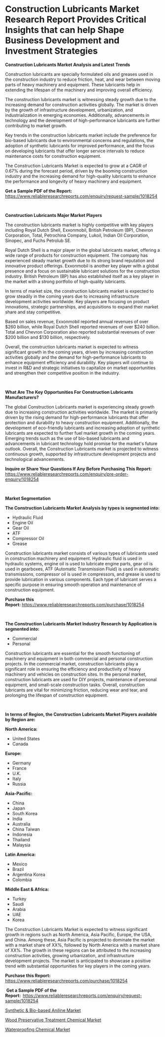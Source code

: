<p><h1>Construction Lubricants Market Research Report Provides Critical Insights that can help Shape Business Development and Investment Strategies</h1></p><p><strong>Construction Lubricants Market Analysis and Latest Trends</strong></p>
<p><p>Construction lubricants are specially formulated oils and greases used in the construction industry to reduce friction, heat, and wear between moving parts of heavy machinery and equipment. These lubricants help in extending the lifespan of the machinery and improving overall efficiency.</p><p>The construction lubricants market is witnessing steady growth due to the increasing demand for construction activities globally. The market is driven by the growth of infrastructure development, urbanization, and industrialization in emerging economies. Additionally, advancements in technology and the development of high-performance lubricants are further contributing to market growth.</p><p>Key trends in the construction lubricants market include the preference for bio-based lubricants due to environmental concerns and regulations, the adoption of synthetic lubricants for improved performance, and the focus on developing lubricants that offer longer service intervals to reduce maintenance costs for construction equipment.</p><p>The Construction Lubricants Market is expected to grow at a CAGR of 0.67% during the forecast period, driven by the booming construction industry and the increasing demand for high-quality lubricants to enhance the performance and longevity of heavy machinery and equipment.</p></p>
<p><strong>Get a Sample PDF of the Report:&nbsp;</strong> <a href="https://www.reliableresearchreports.com/enquiry/request-sample/1018254">https://www.reliableresearchreports.com/enquiry/request-sample/1018254</a></p>
<p>&nbsp;</p>
<p><strong>Construction Lubricants Major Market Players</strong></p>
<p><p>The construction lubricants market is highly competitive with key players including Royal Dutch Shell, Exxonmobil, British Petroleum (BP), Chevron Corporation, Total, Petrochina Company, Lukoil, Indian Oil Corporation, Sinopec, and Fuchs Petrolub SE. </p><p>Royal Dutch Shell is a major player in the global lubricants market, offering a wide range of products for construction equipment. The company has experienced steady market growth due to its strong brand reputation and innovative product offerings. Exxonmobil is another key player with a global presence and a focus on sustainable lubricant solutions for the construction industry. British Petroleum (BP) has also established itself as a key player in the market with a strong portfolio of high-quality lubricants.</p><p>In terms of market size, the construction lubricants market is expected to grow steadily in the coming years due to increasing infrastructure development activities worldwide. Key players are focusing on product innovations, strategic partnerships, and acquisitions to expand their market share and stay competitive.</p><p>Based on sales revenue, Exxonmobil reported annual revenues of over $260 billion, while Royal Dutch Shell reported revenues of over $240 billion. Total and Chevron Corporation also reported substantial revenues of over $200 billion and $130 billion, respectively.</p><p>Overall, the construction lubricants market is expected to witness significant growth in the coming years, driven by increasing construction activities globally and the demand for high-performance lubricants to enhance equipment efficiency and durability. Key players will continue to invest in R&D and strategic initiatives to capitalize on market opportunities and strengthen their competitive position in the industry.</p></p>
<p>&nbsp;</p>
<p><strong>What Are The Key Opportunities For Construction Lubricants Manufacturers?</strong></p>
<p><p>The global Construction Lubricants market is experiencing steady growth due to increasing construction activities worldwide. The market is primarily driven by the rising demand for high-performance lubricants that offer protection and durability to heavy construction equipment. Additionally, the development of eco-friendly lubricants and increasing adoption of synthetic lubricants are expected to further fuel market growth in the coming years. Emerging trends such as the use of bio-based lubricants and advancements in lubricant technology hold promise for the market's future outlook. Overall, the Construction Lubricants market is projected to witness continuous growth, supported by infrastructure development projects and technological advancements.</p></p>
<p><strong>Inquire or Share Your Questions If Any Before Purchasing This Report:</strong> <a href="https://www.reliableresearchreports.com/enquiry/pre-order-enquiry/1018254">https://www.reliableresearchreports.com/enquiry/pre-order-enquiry/1018254</a></p>
<p>&nbsp;</p>
<p><strong>Market Segmentation</strong></p>
<p><strong>The Construction Lubricants Market Analysis by types is segmented into:</strong></p>
<p><ul><li>Hydraulic Fluid</li><li>Engine Oil</li><li>Gear Oil</li><li>ATF</li><li>Compressor Oil</li><li>Grease</li></ul></p>
<p><p>Construction lubricants market consists of various types of lubricants used in construction machinery and equipment. Hydraulic fluid is used in hydraulic systems, engine oil is used to lubricate engine parts, gear oil is used in gearboxes, ATF (Automatic Transmission Fluid) is used in automatic transmissions, compressor oil is used in compressors, and grease is used to provide lubrication in various components. Each type of lubricant serves a specific purpose in ensuring smooth operation and maintenance of construction equipment.</p></p>
<p><strong>Purchase this Report:&nbsp;</strong><a href="https://www.reliableresearchreports.com/purchase/1018254">https://www.reliableresearchreports.com/purchase/1018254</a></p>
<p>&nbsp;</p>
<p><strong>The Construction Lubricants Market Industry Research by Application is segmented into:</strong></p>
<p><ul><li>Commercial</li><li>Personal</li></ul></p>
<p><p>Construction lubricants are essential for the smooth functioning of machinery and equipment in both commercial and personal construction projects. In the commercial market, construction lubricants play a significant role in ensuring the efficiency and productivity of heavy machinery and vehicles on construction sites. In the personal market, construction lubricants are used for DIY projects, maintenance of personal equipment, and small-scale construction tasks. Overall, construction lubricants are vital for minimizing friction, reducing wear and tear, and prolonging the lifespan of construction equipment.</p></p>
<p>&nbsp;</p>
<p><strong>In terms of Region, the Construction Lubricants Market Players available by Region are:</strong></p>
<p>
    <p> <strong> North America: </strong>
        <ul>
            <li>United States</li>
            <li>Canada</li>
        </ul>
        </p> 
    <p> <strong> Europe: </strong>
        <ul>
            <li>Germany</li>
            <li>France</li>
            <li>U.K.</li>
            <li>Italy</li>
            <li>Russia</li>
        </ul>
        </p> 
    <p> <strong> Asia-Pacific: </strong>
        <ul>
            <li>China</li>
            <li>Japan</li>
            <li>South Korea</li>
            <li>India</li>
            <li>Australia</li>
            <li>China Taiwan</li>
            <li>Indonesia</li>
            <li>Thailand</li>
            <li>Malaysia</li>
        </ul>
        </p> 
    <p> <strong> Latin America: </strong>
        <ul>
            <li>Mexico</li>
            <li>Brazil</li>
            <li>Argentina Korea</li>
            <li>Colombia</li>
        </ul>
        </p> 
    <p> <strong> Middle East & Africa: </strong>
        <ul>
            <li>Turkey</li>
            <li>Saudi</li>
            <li>Arabia</li>
            <li>UAE</li>
            <li>Korea</li>
        </ul>
    </p>
    </p>
<p><p>The Construction Lubricants Market is expected to witness significant growth in regions such as North America, Asia Pacific, Europe, the USA, and China. Among these, Asia Pacific is projected to dominate the market with a market share of XX%, followed by North America with a market share of XX%. The growth in these regions can be attributed to the increasing construction activities, growing urbanization, and infrastructure development projects. The market is anticipated to showcase a positive trend with substantial opportunities for key players in the coming years.</p></p>
<p><strong>Purchase this Report: </strong><a href="https://www.reliableresearchreports.com/purchase/1018254">https://www.reliableresearchreports.com/purchase/1018254</a></p>
<p>&nbsp;<strong>Get a Sample PDF of the Report:&nbsp;&nbsp;</strong><a href="https://www.reliableresearchreports.com/enquiry/request-sample/1018254">https://www.reliableresearchreports.com/enquiry/request-sample/1018254</a></p>
<p><strong></strong></p>
<p><p><a href="https://view.publitas.com/reportprime-1/synthetic-bio-based-aniline-market-offer-valuable-insights-into-market-size-market-share-market-trends-and-projections-spanning-from-2023-to-2030/">Synthetic & Bio-based Aniline Market</a></p><p><a href="https://view.publitas.com/reportprime-1/wood-preservative-treatment-chemical-market-size-reflecting-a-forecast-till-2030-market-by-type-by-application-and-by-geography/">Wood Preservative Treatment Chemical Market</a></p><p><a href="https://view.publitas.com/reportprime-1/waterproofing-chemical-market-dynamics-2023-2030-also-about-its-market-trends-projections-and-opportunities/">Waterproofing Chemical Market</a></p></p>